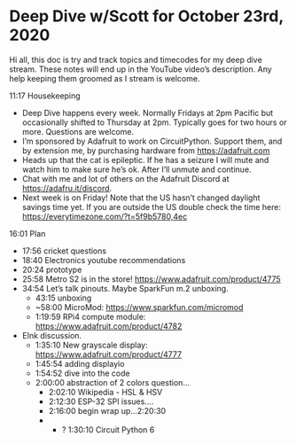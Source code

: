 # Deep Dive w/Scott for October 23rd, 2020


Hi all, this doc is try and track topics and timecodes for my deep dive stream. These notes will end up in the YouTube video’s description. Any help keeping them groomed as I stream is welcome.


11:17 Housekeeping
* Deep Dive happens every week. Normally Fridays at 2pm Pacific but occasionally shifted to Thursday at 2pm. Typically goes for two hours or more. Questions are welcome.
* I’m sponsored by Adafruit to work on CircuitPython. Support them, and by extension me, by purchasing hardware from https://adafruit.com
* Heads up that the cat is epileptic. If he has a seizure I will mute and watch him to make sure he’s ok. After I’ll unmute and continue.
* Chat with me and lot of others on the Adafruit Discord at https://adafru.it/discord.
* Next week is on Friday! Note that the US hasn’t changed daylight savings time yet. If you are outside the US double check the time here: https://everytimezone.com/?t=5f9b5780,4ec


16:01 Plan
* 17:56 cricket questions
* 18:40 Electronics youtube recommendations
* 20:24 prototype
* 25:58 Metro S2 is in the store! https://www.adafruit.com/product/4775
* 34:54 Let’s talk pinouts. Maybe SparkFun m.2 unboxing.
   * 43:15 unboxing
   * ~58:00 MicroMod: https://www.sparkfun.com/micromod
   * 1:19:59 RPi4 compute module: https://www.adafruit.com/product/4782
* EInk discussion. 
   * 1:35:10 New grayscale display: https://www.adafruit.com/product/4777
   * 1:45:54 adding displayio 
   * 1:54:52 dive into the code 
   * 2:00:00 abstraction of 2 colors question…
      * 2:02:10 Wikipedia - HSL & HSV
      * 2:12:30 ESP-32 SPI issues….
      * 2:16:00 begin wrap up...2:20:30
      * * ? 1:30:10 Circuit Python 6
